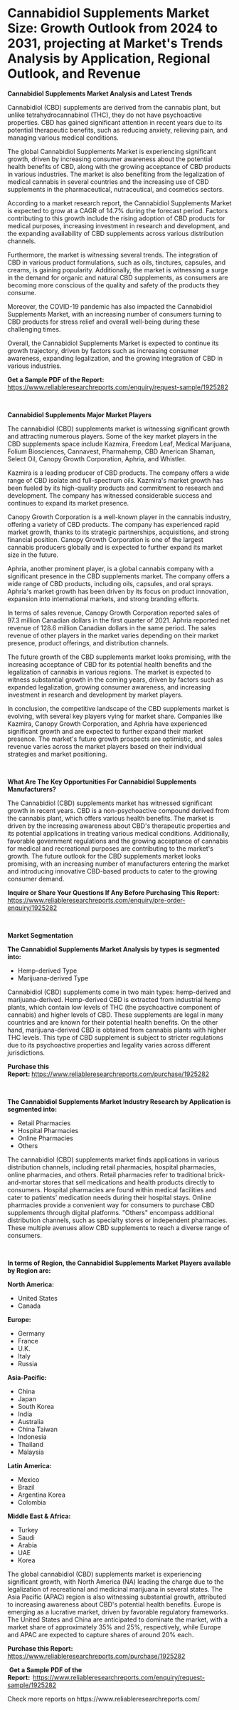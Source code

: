 <p><h1>Cannabidiol Supplements Market Size: Growth Outlook from 2024 to 2031, projecting at Market's Trends Analysis by Application, Regional Outlook, and Revenue</h1></p><p><strong>Cannabidiol Supplements Market Analysis and Latest Trends</strong></p>
<p><p>Cannabidiol (CBD) supplements are derived from the cannabis plant, but unlike tetrahydrocannabinol (THC), they do not have psychoactive properties. CBD has gained significant attention in recent years due to its potential therapeutic benefits, such as reducing anxiety, relieving pain, and managing various medical conditions.</p><p>The global Cannabidiol Supplements Market is experiencing significant growth, driven by increasing consumer awareness about the potential health benefits of CBD, along with the growing acceptance of CBD products in various industries. The market is also benefiting from the legalization of medical cannabis in several countries and the increasing use of CBD supplements in the pharmaceutical, nutraceutical, and cosmetics sectors.</p><p>According to a market research report, the Cannabidiol Supplements Market is expected to grow at a CAGR of 14.7% during the forecast period. Factors contributing to this growth include the rising adoption of CBD products for medical purposes, increasing investment in research and development, and the expanding availability of CBD supplements across various distribution channels.</p><p>Furthermore, the market is witnessing several trends. The integration of CBD in various product formulations, such as oils, tinctures, capsules, and creams, is gaining popularity. Additionally, the market is witnessing a surge in the demand for organic and natural CBD supplements, as consumers are becoming more conscious of the quality and safety of the products they consume.</p><p>Moreover, the COVID-19 pandemic has also impacted the Cannabidiol Supplements Market, with an increasing number of consumers turning to CBD products for stress relief and overall well-being during these challenging times.</p><p>Overall, the Cannabidiol Supplements Market is expected to continue its growth trajectory, driven by factors such as increasing consumer awareness, expanding legalization, and the growing integration of CBD in various industries.</p></p>
<p><strong>Get a Sample PDF of the Report:&nbsp;</strong> <a href="https://www.reliableresearchreports.com/enquiry/request-sample/1925282">https://www.reliableresearchreports.com/enquiry/request-sample/1925282</a></p>
<p>&nbsp;</p>
<p><strong>Cannabidiol Supplements Major Market Players</strong></p>
<p><p>The cannabidiol (CBD) supplements market is witnessing significant growth and attracting numerous players. Some of the key market players in the CBD supplements space include Kazmira, Freedom Leaf, Medical Marijuana, Folium Biosciences, Cannavest, Pharmahemp, CBD American Shaman, Select Oil, Canopy Growth Corporation, Aphria, and Whistler. </p><p>Kazmira is a leading producer of CBD products. The company offers a wide range of CBD isolate and full-spectrum oils. Kazmira's market growth has been fueled by its high-quality products and commitment to research and development. The company has witnessed considerable success and continues to expand its market presence.</p><p>Canopy Growth Corporation is a well-known player in the cannabis industry, offering a variety of CBD products. The company has experienced rapid market growth, thanks to its strategic partnerships, acquisitions, and strong financial position. Canopy Growth Corporation is one of the largest cannabis producers globally and is expected to further expand its market size in the future.</p><p>Aphria, another prominent player, is a global cannabis company with a significant presence in the CBD supplements market. The company offers a wide range of CBD products, including oils, capsules, and oral sprays. Aphria's market growth has been driven by its focus on product innovation, expansion into international markets, and strong branding efforts.</p><p>In terms of sales revenue, Canopy Growth Corporation reported sales of 97.3 million Canadian dollars in the first quarter of 2021. Aphria reported net revenue of 128.6 million Canadian dollars in the same period. The sales revenue of other players in the market varies depending on their market presence, product offerings, and distribution channels.</p><p>The future growth of the CBD supplements market looks promising, with the increasing acceptance of CBD for its potential health benefits and the legalization of cannabis in various regions. The market is expected to witness substantial growth in the coming years, driven by factors such as expanded legalization, growing consumer awareness, and increasing investment in research and development by market players.</p><p>In conclusion, the competitive landscape of the CBD supplements market is evolving, with several key players vying for market share. Companies like Kazmira, Canopy Growth Corporation, and Aphria have experienced significant growth and are expected to further expand their market presence. The market's future growth prospects are optimistic, and sales revenue varies across the market players based on their individual strategies and market positioning.</p></p>
<p>&nbsp;</p>
<p><strong>What Are The Key Opportunities For Cannabidiol Supplements Manufacturers?</strong></p>
<p><p>The Cannabidiol (CBD) supplements market has witnessed significant growth in recent years. CBD is a non-psychoactive compound derived from the cannabis plant, which offers various health benefits. The market is driven by the increasing awareness about CBD's therapeutic properties and its potential applications in treating various medical conditions. Additionally, favorable government regulations and the growing acceptance of cannabis for medical and recreational purposes are contributing to the market's growth. The future outlook for the CBD supplements market looks promising, with an increasing number of manufacturers entering the market and introducing innovative CBD-based products to cater to the growing consumer demand.</p></p>
<p><strong>Inquire or Share Your Questions If Any Before Purchasing This Report:</strong> <a href="https://www.reliableresearchreports.com/enquiry/pre-order-enquiry/1925282">https://www.reliableresearchreports.com/enquiry/pre-order-enquiry/1925282</a></p>
<p>&nbsp;</p>
<p><strong>Market Segmentation</strong></p>
<p><strong>The Cannabidiol Supplements Market Analysis by types is segmented into:</strong></p>
<p><ul><li>Hemp-derived Type</li><li>Marijuana-derived Type</li></ul></p>
<p><p>Cannabidiol (CBD) supplements come in two main types: hemp-derived and marijuana-derived. Hemp-derived CBD is extracted from industrial hemp plants, which contain low levels of THC (the psychoactive component of cannabis) and higher levels of CBD. These supplements are legal in many countries and are known for their potential health benefits. On the other hand, marijuana-derived CBD is obtained from cannabis plants with higher THC levels. This type of CBD supplement is subject to stricter regulations due to its psychoactive properties and legality varies across different jurisdictions.</p></p>
<p><strong>Purchase this Report:&nbsp;</strong><a href="https://www.reliableresearchreports.com/purchase/1925282">https://www.reliableresearchreports.com/purchase/1925282</a></p>
<p>&nbsp;</p>
<p><strong>The Cannabidiol Supplements Market Industry Research by Application is segmented into:</strong></p>
<p><ul><li>Retail Pharmacies</li><li>Hospital Pharmacies</li><li>Online Pharmacies</li><li>Others</li></ul></p>
<p><p>The cannabidiol (CBD) supplements market finds applications in various distribution channels, including retail pharmacies, hospital pharmacies, online pharmacies, and others. Retail pharmacies refer to traditional brick-and-mortar stores that sell medications and health products directly to consumers. Hospital pharmacies are found within medical facilities and cater to patients' medication needs during their hospital stays. Online pharmacies provide a convenient way for consumers to purchase CBD supplements through digital platforms. "Others" encompass additional distribution channels, such as specialty stores or independent pharmacies. These multiple avenues allow CBD supplements to reach a diverse range of consumers.</p></p>
<p>&nbsp;</p>
<p><strong>In terms of Region, the Cannabidiol Supplements Market Players available by Region are:</strong></p>
<p>
    <p> <strong> North America: </strong>
        <ul>
            <li>United States</li>
            <li>Canada</li>
        </ul>
        </p> 
    <p> <strong> Europe: </strong>
        <ul>
            <li>Germany</li>
            <li>France</li>
            <li>U.K.</li>
            <li>Italy</li>
            <li>Russia</li>
        </ul>
        </p> 
    <p> <strong> Asia-Pacific: </strong>
        <ul>
            <li>China</li>
            <li>Japan</li>
            <li>South Korea</li>
            <li>India</li>
            <li>Australia</li>
            <li>China Taiwan</li>
            <li>Indonesia</li>
            <li>Thailand</li>
            <li>Malaysia</li>
        </ul>
        </p> 
    <p> <strong> Latin America: </strong>
        <ul>
            <li>Mexico</li>
            <li>Brazil</li>
            <li>Argentina Korea</li>
            <li>Colombia</li>
        </ul>
        </p> 
    <p> <strong> Middle East & Africa: </strong>
        <ul>
            <li>Turkey</li>
            <li>Saudi</li>
            <li>Arabia</li>
            <li>UAE</li>
            <li>Korea</li>
        </ul>
    </p>
    </p>
<p><p>The global cannabidiol (CBD) supplements market is experiencing significant growth, with North America (NA) leading the charge due to the legalization of recreational and medicinal marijuana in several states. The Asia Pacific (APAC) region is also witnessing substantial growth, attributed to increasing awareness about CBD's potential health benefits. Europe is emerging as a lucrative market, driven by favorable regulatory frameworks. The United States and China are anticipated to dominate the market, with a market share of approximately 35% and 25%, respectively, while Europe and APAC are expected to capture shares of around 20% each.</p></p>
<p><strong>Purchase this Report: </strong><a href="https://www.reliableresearchreports.com/purchase/1925282">https://www.reliableresearchreports.com/purchase/1925282</a></p>
<p>&nbsp;<strong>Get a Sample PDF of the Report:&nbsp;&nbsp;</strong><a href="https://www.reliableresearchreports.com/enquiry/request-sample/1925282">https://www.reliableresearchreports.com/enquiry/request-sample/1925282</a></p>
<p><strong></strong></p>
<p>Check more reports on https://www.reliableresearchreports.com/</p>